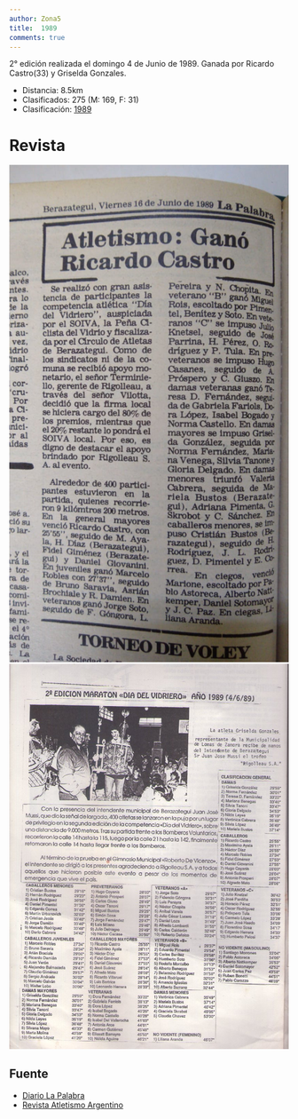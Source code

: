 ```yaml
---
author: Zona5
title:  1989
comments: true
---
```

2° edición realizada el domingo 4 de Junio de 1989. Ganada por Ricardo Castro(33) y Griselda Gonzales.

* Distancia: 8.5km
* Clasificados: 275 (M: 169, F: 31)
* Clasificación: [1989](/clasificacion/1989/1989.html)

# Revista

![La Palabra](/assets/img/ed/1989/1989.jpeg)
![Edición 1989](/assets/img/ed/1989/1989_01.jpg)

## Fuente 
* [Diario La Palabra](https://www.facebook.com/DiarioLaPalabraBerazategui/)
* [Revista Atletismo Argentino](http://www.atletismoargentino.com.ar)
